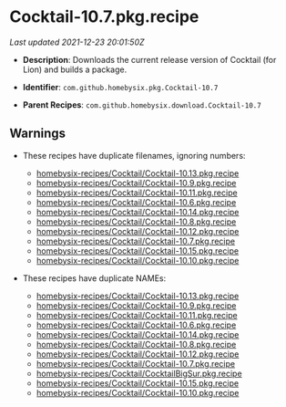 # Cocktail-10.7.pkg.recipe

_Last updated 2021-12-23 20:01:50Z_

- **Description**: Downloads the current release version of Cocktail (for Lion) and builds a package.

- **Identifier**: `com.github.homebysix.pkg.Cocktail-10.7`

- **Parent Recipes**: `com.github.homebysix.download.Cocktail-10.7`


## Warnings

- These recipes have duplicate filenames, ignoring numbers:
    - [homebysix-recipes/Cocktail/Cocktail-10.13.pkg.recipe](/autopkg-dupe-tracker/homebysix-recipes/Cocktail/Cocktail-10.13.pkg.recipe)
    - [homebysix-recipes/Cocktail/Cocktail-10.9.pkg.recipe](/autopkg-dupe-tracker/homebysix-recipes/Cocktail/Cocktail-10.9.pkg.recipe)
    - [homebysix-recipes/Cocktail/Cocktail-10.11.pkg.recipe](/autopkg-dupe-tracker/homebysix-recipes/Cocktail/Cocktail-10.11.pkg.recipe)
    - [homebysix-recipes/Cocktail/Cocktail-10.6.pkg.recipe](/autopkg-dupe-tracker/homebysix-recipes/Cocktail/Cocktail-10.6.pkg.recipe)
    - [homebysix-recipes/Cocktail/Cocktail-10.14.pkg.recipe](/autopkg-dupe-tracker/homebysix-recipes/Cocktail/Cocktail-10.14.pkg.recipe)
    - [homebysix-recipes/Cocktail/Cocktail-10.8.pkg.recipe](/autopkg-dupe-tracker/homebysix-recipes/Cocktail/Cocktail-10.8.pkg.recipe)
    - [homebysix-recipes/Cocktail/Cocktail-10.12.pkg.recipe](/autopkg-dupe-tracker/homebysix-recipes/Cocktail/Cocktail-10.12.pkg.recipe)
    - [homebysix-recipes/Cocktail/Cocktail-10.7.pkg.recipe](/autopkg-dupe-tracker/homebysix-recipes/Cocktail/Cocktail-10.7.pkg.recipe)
    - [homebysix-recipes/Cocktail/Cocktail-10.15.pkg.recipe](/autopkg-dupe-tracker/homebysix-recipes/Cocktail/Cocktail-10.15.pkg.recipe)
    - [homebysix-recipes/Cocktail/Cocktail-10.10.pkg.recipe](/autopkg-dupe-tracker/homebysix-recipes/Cocktail/Cocktail-10.10.pkg.recipe)

- These recipes have duplicate NAMEs:
    - [homebysix-recipes/Cocktail/Cocktail-10.13.pkg.recipe](/autopkg-dupe-tracker/homebysix-recipes/Cocktail/Cocktail-10.13.pkg.recipe)
    - [homebysix-recipes/Cocktail/Cocktail-10.9.pkg.recipe](/autopkg-dupe-tracker/homebysix-recipes/Cocktail/Cocktail-10.9.pkg.recipe)
    - [homebysix-recipes/Cocktail/Cocktail-10.11.pkg.recipe](/autopkg-dupe-tracker/homebysix-recipes/Cocktail/Cocktail-10.11.pkg.recipe)
    - [homebysix-recipes/Cocktail/Cocktail-10.6.pkg.recipe](/autopkg-dupe-tracker/homebysix-recipes/Cocktail/Cocktail-10.6.pkg.recipe)
    - [homebysix-recipes/Cocktail/Cocktail-10.14.pkg.recipe](/autopkg-dupe-tracker/homebysix-recipes/Cocktail/Cocktail-10.14.pkg.recipe)
    - [homebysix-recipes/Cocktail/Cocktail-10.8.pkg.recipe](/autopkg-dupe-tracker/homebysix-recipes/Cocktail/Cocktail-10.8.pkg.recipe)
    - [homebysix-recipes/Cocktail/Cocktail-10.12.pkg.recipe](/autopkg-dupe-tracker/homebysix-recipes/Cocktail/Cocktail-10.12.pkg.recipe)
    - [homebysix-recipes/Cocktail/Cocktail-10.7.pkg.recipe](/autopkg-dupe-tracker/homebysix-recipes/Cocktail/Cocktail-10.7.pkg.recipe)
    - [homebysix-recipes/Cocktail/CocktailBigSur.pkg.recipe](/autopkg-dupe-tracker/homebysix-recipes/Cocktail/CocktailBigSur.pkg.recipe)
    - [homebysix-recipes/Cocktail/Cocktail-10.15.pkg.recipe](/autopkg-dupe-tracker/homebysix-recipes/Cocktail/Cocktail-10.15.pkg.recipe)
    - [homebysix-recipes/Cocktail/Cocktail-10.10.pkg.recipe](/autopkg-dupe-tracker/homebysix-recipes/Cocktail/Cocktail-10.10.pkg.recipe)